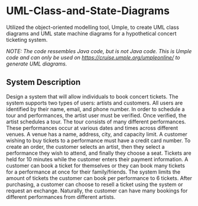 # UML-Class-and-State-Diagrams

Utilized the object-oriented modelling tool, Umple, to create UML class diagrams and UML state machine diagrams for a hypothetical concert ticketing system.

*NOTE: The code ressembles Java code, but is not Java code. This is Umple code and can only be used on https://cruise.umple.org/umpleonline/ to generate UML diagrams.*

## System Description

Design a system that will allow individuals to book concert
tickets. The system supports two types of users: artists and customers. All
users are identified by their name, email, and phone number.
In order to schedule a tour and performances, the artist user must be verified.
Once verified, the artist schedules a tour. The tour consists of many different
performances. These performances occur at various dates and times across
different venues. A venue has a name, address, city, and capacity limit.
A customer wishing to buy tickets to a performance must have a credit card
number. To create an order, the customer selects an artist, then they select a
performance they wish to attend, and finally they choose a seat. Tickets are
held for 10 minutes while the customer enters their payment information. A
customer can book a ticket for themselves or they can book many tickets for a
performance at once for their family/friends. The system limits the amount of
tickets the customer can book per performance to 6 tickets. After purchasing,
a customer can choose to resell a ticket using the system or request an
exchange. Naturally, the customer can have many bookings for different
performances from different artists.
